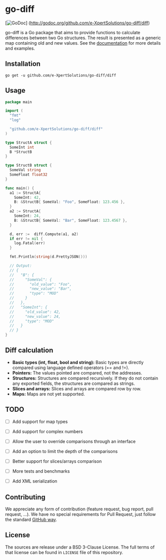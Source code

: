 # go-diff

[![GoDoc](https://godoc.org/github.com/e-XpertSolutions/go-diff/diff?status.png)]
(http://godoc.org/github.com/e-XpertSolutions/go-diff/diff)

go-diff is a Go package that aims to provide functions to calculate differences
between two Go structures. The result is presented as a generic map containing
old and new values. See the [documentation](http://godoc.org/github.com/e-XpertSolutions/go-diff/diff) for
more details and examples.


## Installation

```
go get -u github.com/e-XpertSolutions/go-diff/diff
```


## Usage

```go
package main

import (
  "fmt"
  "log"

  "github.com/e-XpertSolutions/go-diff/diff"
)

type StructA struct {
  SomeInt int
  B *StructB
}

type StructB struct {
  SomeVal string
  SomeFloat float32
}

func main() {
  a1 := StructA{
    SomeInt: 42,
    B: &StructB{ SomeVal: "Foo", SomeFloat: 123.456 },
  }
  a2 := StructA{
    SomeInt: 24,
    B: &StructB{ SomeVal: "Bar", SomeFloat: 123.4567 },
  }

  d, err :=  diff.Compute(a1, a2)
  if err != nil {
    log.Fatal(err)
  }

  fmt.Println(string(d.PrettyJSON()))

  // Output:
  // {
  //   "B": {
  //     "SomeVal": {
  //       "old_value": "Foo",
  //       "new_value": "Bar",
  //       "type": "MOD"
  //     }
  //   },
  //   "SomeInt": {
  //     "old_value": 42,
  //     "new_value": 24,
  //     "type": "MOD"
  //   }
  // }
}
```


## Diff calculation

* **Basic types (int, float, bool and string):** Basic types are directly compared
using language defined operators (== and !=).
* **Pointers:** The values pointed are compared, not the addresses.
* **Structures:** Structures are compared recursively. If they do not contain
any exported fields, the structures are compared as strings.
* **Slices and arrays:** Slices and arrays are compared row by row.
* **Maps:** Maps are not yet supported.


## TODO

- [ ] Add support for map types
- [ ] Add support for complex numbers
- [ ] Allow the user to override comparisons through an interface
- [ ] Add an option to limit the depth of the comparisons
- [ ] Better support for slices/arrays comparison
- [ ] More tests and benchmarks
- [ ] Add XML serialization


## Contributing

We appreciate any form of contribution (feature request, bug report,
pull request, ...). We have no special requirements for Pull Request,
just follow the standard [GitHub way](https://help.github.com/articles/using-pull-requests/).


## License

The sources are release under a BSD 3-Clause License. The full terms of that
license can be found in `LICENSE` file of this repository.
